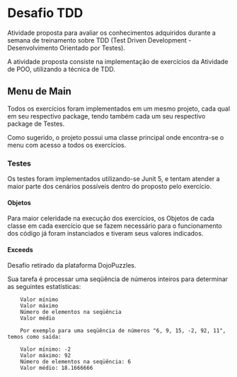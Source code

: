 # Desafio TDD

Atividade proposta para avaliar os conhecimentos adquiridos durante a semana de treinamento sobre TDD (Test Driven Development - Desenvolvimento Orientado por Testes).

A atividade proposta consiste na implementação de exercícios da Atividade de POO, utilizando a técnica de TDD.

## Menu de Main

Todos os exercícios foram implementados em um mesmo projeto, cada qual em seu respectivo package, tendo também cada um seu respectivo package de Testes.

Como sugerido, o projeto possui uma classe principal onde encontra-se o menu com acesso a todos os exercícios.

### Testes

Os testes foram implementados utilizando-se Junit 5, e tentam atender a maior parte dos cenários possíveis dentro do proposto pelo exercício.

#### Objetos

Para maior celeridade na execução dos exercícios, os Objetos de cada classe em cada exercício que se fazem necessário para o funcionamento dos código já foram instanciados e tiveram seus valores indicados. 

#### Exceeds

Desafio retirado da plataforma DojoPuzzles.

Sua tarefa é processar uma seqüência de números inteiros para determinar as seguintes estatísticas:

        Valor mínimo
        Valor máximo
        Número de elementos na seqüência
        Valor médio

        Por exemplo para uma seqüência de números "6, 9, 15, -2, 92, 11", temos como saída:

        Valor mínimo: -2
        Valor máximo: 92
        Número de elementos na seqüência: 6
        Valor médio: 18.1666666








